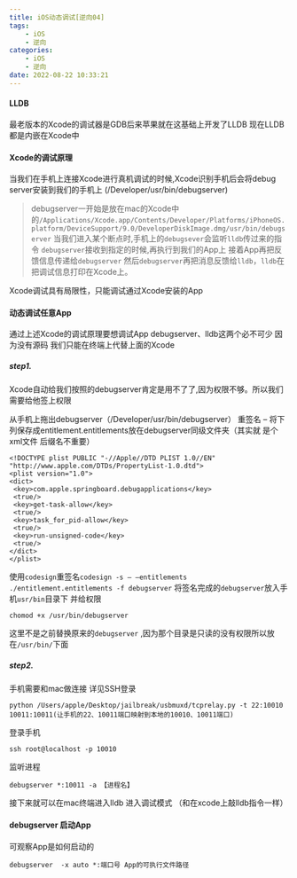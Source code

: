 ```yaml
---
title: iOS动态调试[逆向04]
tags: 
	- iOS
	- 逆向
categories: 
	- iOS
	- 逆向
date: 2022-08-22 10:33:21
---
```

#### LLDB

最老版本的Xcode的调试器是GDB后来苹果就在这基础上开发了LLDB
现在LLDB都是内嵌在Xcode中
#### Xcode的调试原理
当我们在手机上连接Xcode进行真机调试的时候,Xcode识别手机后会将debug server安装到我们的手机上 (/Developer/usr/bin/debugserver)
> debugserver一开始是放在mac的Xcode中的`/Applications/Xcode.app/Contents/Developer/Platforms/iPhoneOS.platform/DeviceSupport/9.0/DeveloperDiskImage.dmg/usr/bin/debugserver`
当我们进入某个断点时,手机上的`debugsever`会监听`lldb`传过来的指令
`debugserver`接收到指定的时候,再执行到我们的App上
接着App再把反馈信息传递给`debugserver` 然后`debugserver`再把消息反馈给`lldb`，`lldb`在把调试信息打印在Xcode上。

Xcode调试具有局限性，只能调试通过Xcode安装的App

#### 动态调试任意App

通过上述Xcode的调试原理要想调试App debugserver、lldb这两个必不可少 因为没有源码 我们只能在终端上代替上面的Xcode

##### step1.

Xcode自动给我们按照的debugserver肯定是用不了了,因为权限不够。所以我们需要给他签上权限

从手机上拖出debugserver（/Developer/usr/bin/debugserver）
重签名 – 将下列保存成entitlement.entitlements放在debugserver同级文件夹（其实就 是个xml文件 后缀名不重要）
```
<!DOCTYPE plist PUBLIC "-//Apple//DTD PLIST 1.0//EN"   "http://www.apple.com/DTDs/PropertyList-1.0.dtd"> 
<plist version="1.0"> 
<dict> 
 <key>com.apple.springboard.debugapplications</key> 
 <true/> 
 <key>get-task-allow</key> 
 <true/> 
 <key>task_for_pid-allow</key> 
 <true/> 
 <key>run-unsigned-code</key> 
 <true/> 
</dict> 
</plist>
```
使用`codesign`重签名`codesign -s – –entitlements ./entitlement.entitlements -f debugserver`
将签名完成的`debugserver`放入手机`usr/bin`目录下
并给权限
```
chomod +x /usr/bin/debugserver
```
这里不是之前替换原来的`debugserver` ,因为那个目录是只读的没有权限所以放在`/usr/bin/`下面

##### step2.

手机需要和mac做连接 详见SSH登录
```
python /Users/apple/Desktop/jailbreak/usbmuxd/tcprelay.py -t 22:10010 10011:10011(让手机的22、10011端口映射到本地的10010、10011端口)
```
登录手机
```
ssh root@localhost -p 10010
```
监听进程
```
debugserver *:10011 -a 【进程名】
```
接下来就可以在mac终端进入lldb 进入调试模式 （和在xcode上敲lldb指令一样）

#### debugserver 启动App
可观察App是如何启动的
```
debugserver  -x auto *:端口号 App的可执行文件路径 

```

